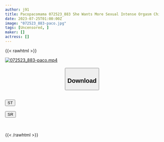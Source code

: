 ```yaml
---
author: j91
title: Pacopacomama 072523_883 She Wants More Sexual Intense Orgasm Chika Sugiyama
date: 2023-07-25T01:00:00Z
image: "072523_883-paco.jpg"
tags: [Uncensored, ]
maker: []
actress: []
---
```



{{< rawhtml >}}

<div class="video" data-videoid="xe3AOeQ9gMFooM">
    <a href="javascript:;">
        <img src="https://my.j91.asia/posts/072523_883-paco/072523_883-paco.jpg" width="WIDTH" height="HEIGHT" alt="072523_883-paco.mp4" loading="lazy">
    </a>
</div>

<script type="text/javascript" src="https://j91.asia/asset/on-demand-st.js"></script>

<br>
  <link rel="stylesheet" href="https://j91.asia/asset/bs5.css">
  
  <center>
  <button class="btn btn-primary" type="button" data-bs-toggle="collapse" data-bs-target=".multi-collapse" aria-expanded="false" aria-controls="multiCollapseExample1 multiCollapseExample2"><h2>Download</h2></button></center>
</p>
<div class="row">
  <div class="col">
    <div class="collapse multi-collapse" id="multiCollapseExample1">
      <div class="card card-body">
	      	      <br>
<div class="buttons">  
<a href="https://streamtape.to/v/xe3AOeQ9gMFooM"><button class="btn-hover color-3"><i class="fa fa-download"></i> ST</button></a></div>
    </div>
  </div>
</div>
  <div class="col">
    <div class="collapse multi-collapse" id="multiCollapseExample2">
      <div class="card card-body">
	      <br>
<div class="buttons">
    <a href="https://streamruby.com/e9ogbnod8zd8.html"><button class="btn-hover color-9"><i class="fa fa-download"></i> SR</button></a></div>
<br><br>
      </div>
    </div>
  </div>
</div>

{{< /rawhtml >}}